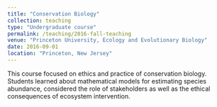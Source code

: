 ```yaml
---
title: "Conservation Biology"
collection: teaching
type: "Undergraduate course"
permalink: /teaching/2016-fall-teaching
venue: "Princeton University, Ecology and Evolutionary Biology"
date: 2016-09-01
location: "Princeton, New Jersey"
---
```


This course focused on ethics and practice of conservation biology. Students learned about mathematical models for estimating species abundance, considered the role of stakeholders as well as the ethical consequences of ecosystem intervention.
